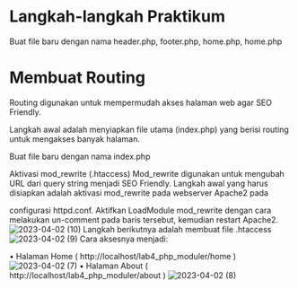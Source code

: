 # Langkah-langkah Praktikum
Buat file baru dengan nama header.php, footer.php, home.php, home.php

# Membuat Routing
Routing digunakan untuk mempermudah akses halaman web agar SEO Friendly.

Langkah awal adalah menyiapkan file utama (index.php) yang berisi routing untuk mengakses banyak
halaman.

Buat file baru dengan nama index.php

Aktivasi mod_rewrite (.htaccess)
Mod_rewrite digunakan untuk mengubah URL dari query string menjadi SEO Friendly.
Langkah awal yang harus disiapkan adalah aktivasi mod_rewrite pada webserver Apache2 pada

configurasi httpd.conf.
Aktifkan LoadModule mod_rewrite dengan cara melakukan un-comment pada baris tersebut,
kemudian restart Apache2.
![2023-04-02 (10)](https://user-images.githubusercontent.com/116356016/229342864-f013a591-088c-4eb7-b93c-22bbfeee4f7e.png)
Langkah berikutnya adalah membuat file .htaccess
![2023-04-02 (9)](https://user-images.githubusercontent.com/116356016/229342727-c2bb686b-4ed4-4048-b9fb-c4e13e6b89cc.png)
Cara aksesnya menjadi:

• Halaman Home ( http://localhost/lab4_php_moduler/home )
![2023-04-02 (7)](https://user-images.githubusercontent.com/116356016/229343310-d1925d66-bfad-4474-ad55-12e02c9401af.png)
• Halaman About ( http://localhost/lab4_php_moduler/about )
![2023-04-02 (8)](https://user-images.githubusercontent.com/116356016/229343293-6db92436-3ca3-4b89-8426-aa399c21130f.png)
